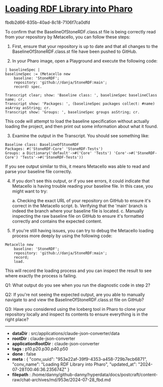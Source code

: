 # [Loading RDF Library into Pharo](https://claude.ai/chat/953e22af-39f9-4353-a458-729b7ecb6871)

fbdb2d66-835b-40ad-8c18-7106f7ca0dfd

 To confirm that the BaselineOfStoneRDF.class.st file is being correctly read from your repository by Metacello, you can follow these steps:

1. First, ensure that your repository is up to date and that all changes to the BaselineOfStoneRDF.class.st file have been pushed to GitHub.

2. In your Pharo image, open a Playground and execute the following code:

```smalltalk
| baselineSpec |
baselineSpec := (Metacello new
    baseline: 'StoneRDF';
    repository: 'github://danja/StoneRDF:main';
    record) spec.

Transcript clear; show: 'Baseline class: ', baselineSpec baselineClass name; cr.
Transcript show: 'Packages: ', (baselineSpec packages collect: #name) asArray asString; cr.
Transcript show: 'Groups: ', baselineSpec groups asString; cr.
```

This code will attempt to load the baseline specification without actually loading the project, and then print out some information about what it found.

3. Examine the output in the Transcript. You should see something like:

```
Baseline class: BaselineOfStoneRDF
Packages: #('StoneRDF-Core' 'StoneRDF-Tests')
Groups: a Dictionary('default'->#('Core' 'Tests') 'Core'->#('StoneRDF-Core') 'Tests'->#('StoneRDF-Tests'))
```

If you see output similar to this, it means Metacello was able to read and parse your baseline file correctly.

4. If you don't see this output, or if you see errors, it could indicate that Metacello is having trouble reading your baseline file. In this case, you might want to try:

   a. Checking the exact URL of your repository on GitHub to ensure it's correct in the Metacello script.
   b. Verifying that the 'main' branch is indeed the branch where your baseline file is located.
   c. Manually inspecting the raw baseline file on GitHub to ensure it's formatted correctly and contains the expected content.

5. If you're still having issues, you can try to debug the Metacello loading process more deeply by using the following code:

```smalltalk
Metacello new
    baseline: 'StoneRDF';
    repository: 'github://danja/StoneRDF:main';
    record;
    load.
```

This will record the loading process and you can inspect the result to see where exactly the process is failing.

Q1: What output do you see when you run the diagnostic code in step 2?

Q2: If you're not seeing the expected output, are you able to manually navigate to and view the BaselineOfStoneRDF.class.st file on GitHub?

Q3: Have you considered using the Iceberg tool in Pharo to clone your repository locally and inspect its contents to ensure everything is in the right place?

---

* **dataDir** : src/applications/claude-json-converter/data
* **rootDir** : claude-json-converter
* **applicationRootDir** : claude-json-converter
* **tags** : p10.p20.p30.p40.p50
* **done** : false
* **meta** : {
  "conv_uuid": "953e22af-39f9-4353-a458-729b7ecb6871",
  "conv_name": "Loading RDF Library into Pharo",
  "updated_at": "2024-07-28T00:46:36.235674Z"
}
* **filepath** : /home/danny/github-danny/hyperdata/docs/postcraft/content-raw/chat-archives/md/953e/2024-07-28_fbd.md